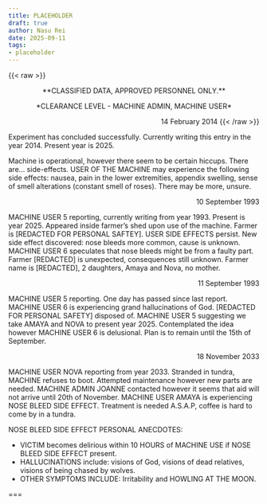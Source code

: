 ```yaml
---
title: PLACEHOLDER
draft: true
author: Nasu Rei
date: 2025-09-11
tags:
- placeholder
---
```


{{< raw >}}
<p style="text-align:center;">**CLASSIFIED DATA, APPROVED PERSONNEL ONLY.**

<p style="text-align:center;">*CLEARANCE LEVEL - MACHINE ADMIN, MACHINE USER*

<p style="text-align:right;">14 February 2014
{{< /raw >}}

Experiment has concluded successfully. Currently writing this entry in the year 2014. Present year is 2025.

Machine is operational, however there seem to be certain hiccups. There are… side-effects. USER OF THE MACHINE may experience the following side effects: nausea, pain in the lower extremities, appendix swelling, sense of smell alterations (constant smell of roses). There may be more, unsure.

<p style="text-align:right;">10 September 1993

MACHINE USER 5 reporting, currently writing from year 1993. Present is year 2025. Appeared inside farmer’s shed upon use of the machine. Farmer is [REDACTED FOR PERSONAL SAFTEY]. USER SIDE EFFECTS persist. New side effect discovered: nose bleeds more common, cause is unknown. MACHINE USER 6 speculates that nose bleeds might be from a faulty part. Farmer [REDACTED] is unexpected, consequences still unknown. Farmer name is [REDACTED], 2 daughters, Amaya and Nova, no mother.

<p style="text-align:right;">11 September 1993

MACHINE USER 5 reporting. One day has passed since last report. MACHINE USER 6 is experiencing grand hallucinations of God. [REDACTED FOR PERSONAL SAFETY] disposed of. MACHINE USER 5 suggesting we take AMAYA and NOVA to present year 2025. Contemplated the idea however MACHINE USER 6 is  delusional. Plan is to remain until the 15th of September.

<p style="text-align:right;">18 November 2033

MACHINE USER NOVA reporting from year 2033. Stranded in tundra, MACHINE refuses to boot. Attempted maintenance however new parts are needed. MACHINE ADMIN JOANNE contacted however it seems that aid will not arrive until 20th of November. MACHINE USER AMAYA is experiencing NOSE BLEED SIDE EFFECT. Treatment is needed A.S.A.P, coffee is hard to come by in a tundra.

NOSE BLEED SIDE EFFECT PERSONAL ANECDOTES:

- VICTIM becomes delirious within 10 HOURS of MACHINE USE if NOSE BLEED SIDE EFFECT present.
- HALLUCINATIONS include: visions of God, visions of dead relatives, visions of being chased by wolves.
- OTHER SYMPTOMS INCLUDE: Irritability and HOWLING AT THE MOON.

===


